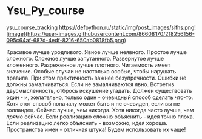 # Ysu_Py_course
ysu_course_tracking
https://defpython.ru/static/img/post_images/siths.png![image](https://user-images.githubusercontent.com/86608170/218256156-095c64af-687d-4edf-8216-650ab0818fb5.png)

Красивое лучше уродливого.
Явное лучше неявного.
Простое лучше сложного.
Сложное лучше запутанного.
Развернутое лучше вложенного.
Разреженное лучше плотного.
Читаемость имеет значение.
Особые случаи не настолько особые, чтобы нарушать правила.
При этом практичность важнее безупречности.
Ошибки не должны замалчиваться.
Если не замалчиваются явно.
Встретив двусмысленность, отбрось искушение угадать.
Должен существовать один - и, желательно, только один - очевидный способ сделать что-то.
Хотя этот способ поначалу может быть и не очевиден, если вы не голландец.
Сейчас лучше, чем никогда.
Хотя никогда часто лучше, чем *прямо* сейчас.
Если реализацию сложно объяснить - идея точно плоха.
Если реализацию легко объяснить - возможно, идея хороша.
Пространства имен - отличная штука! Будем использовать их чаще!
